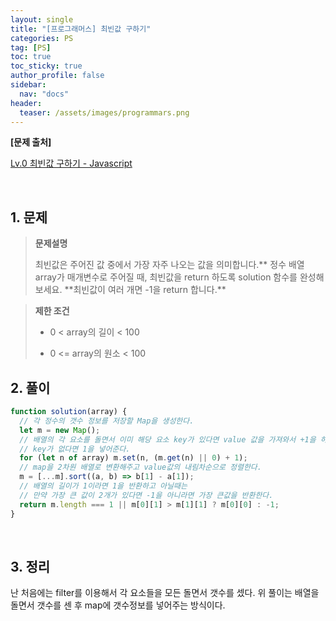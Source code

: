 ```yaml
---
layout: single
title: "[프로그래머스] 최빈값 구하기"
categories: PS
tag: [PS]
toc: true
toc_sticky: true
author_profile: false
sidebar:
  nav: "docs"
header:
  teaser: /assets/images/programmars.png
---
```


**[문제 출처]**

[Lv.0 최빈값 구하기 - Javascript](https://school.programmers.co.kr/learn/courses/30/lessons/120812)

<br>

## 1. 문제

> **문제설명**
>
> 최빈값은 주어진 값 중에서 가장 자주 나오는 값을 의미합니다.** 정수 배열 array가 매개변수로 주어질 때, 최빈값을 return 하도록 solution 함수를 완성해보세요. **최빈값이 여러 개면 -1을 return 합니다.\*\*

> **제한 조건**
>
> - 0 < array의 길이 < 100
>
> - 0 <= array의 원소 < 100

## 2. 풀이

```js
function solution(array) {
  // 각 정수의 갯수 정보를 저장할 Map을 생성한다.
  let m = new Map();
  // 배열의 각 요소를 돌면서 이미 해당 요소 key가 있다면 value 값을 가져와서 +1을 하고
  // key가 없다면 1을 넣어준다.
  for (let n of array) m.set(n, (m.get(n) || 0) + 1);
  // map을 2차원 배열로 변환해주고 value값의 내림차순으로 정렬한다.
  m = [...m].sort((a, b) => b[1] - a[1]);
  // 배열의 길이가 1이라면 1을 반환하고 아닐때는
  // 만약 가장 큰 값이 2개가 있다면 -1을 아니라면 가장 큰값을 반환한다.
  return m.length === 1 || m[0][1] > m[1][1] ? m[0][0] : -1;
}
```

<br>

## 3. 정리

난 처음에는 filter를 이용해서 각 요소들을 모든 돌면서 갯수를 셌다. 위 풀이는 배열을 돌면서 갯수를 센 후 map에 갯수정보를 넣어주는 방식이다.
